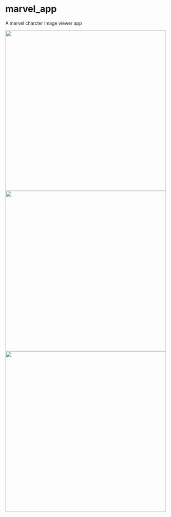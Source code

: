 # marvel_app

A marvel charcter image viewer app

<div>
<img src="https://github.com/Sanskar50/Marvel-app/assets/99363431/34a72bfc-e8fb-45c0-b45d-c95722934974" height="500" width="" />
  
<img src="https://github.com/Sanskar50/Marvel-app/assets/99363431/8aaebc70-9077-4c71-b672-74a2d5c86546" height="500" width="" />

<img src="https://github.com/Sanskar50/Marvel-app/assets/99363431/61e762da-1abb-40fa-8a05-f9dd179b1fb2" height="500" width="" />
</div>
